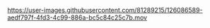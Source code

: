 https://user-images.githubusercontent.com/81289215/126086589-aedf797f-4fd3-4c99-886a-bc5c84c25c7b.mov
